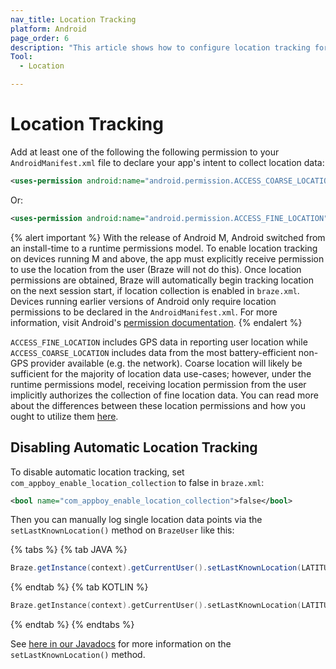 ```yaml
---
nav_title: Location Tracking
platform: Android
page_order: 6
description: "This article shows how to configure location tracking for your Android application."
Tool:
  - Location

---
```


# Location Tracking

Add at least one of the following the following permission to your `AndroidManifest.xml` file to declare your app's intent to collect location data:

```xml
<uses-permission android:name="android.permission.ACCESS_COARSE_LOCATION" />
```
Or:

```xml
<uses-permission android:name="android.permission.ACCESS_FINE_LOCATION" />
```

{% alert important %}
  With the release of Android M, Android switched from an install-time to a runtime permissions model. To enable location tracking on devices running M and above, the app must explicitly receive permission to use the location from the user (Braze will not do this). Once location permissions are obtained, Braze will automatically begin tracking location on the next session start, if location collection is enabled in `braze.xml`. Devices running earlier versions of Android only require location permissions to be declared in the `AndroidManifest.xml`. For more information, visit Android's [permission documentation](https://developer.android.com/training/permissions/index.html).
{% endalert %}

`ACCESS_FINE_LOCATION` includes GPS data in reporting user location while `ACCESS_COARSE_LOCATION` includes data from the most battery-efficient non-GPS provider available (e.g. the network). Coarse location will likely be sufficient for the majority of location data use-cases; however, under the runtime permissions model, receiving location permission from the user implicitly authorizes the collection of fine location data. You can read more about the differences between these location permissions and how you ought to utilize them [here][1].

## Disabling Automatic Location Tracking

To disable automatic location tracking, set `com_appboy_enable_location_collection` to false in `braze.xml`:

```xml
<bool name="com_appboy_enable_location_collection">false</bool>
```

Then you can manually log single location data points via the `setLastKnownLocation()` method on `BrazeUser` like this:

{% tabs %}
{% tab JAVA %}

```java
Braze.getInstance(context).getCurrentUser().setLastKnownLocation(LATITUDE_DOUBLE_VALUE, LONGITUDE_DOUBLE_VALUE, ALTITUDE_DOUBLE_VALUE, ACCURACY_DOUBLE_VALUE);
```

{% endtab %}
{% tab KOTLIN %}

```kotlin
Braze.getInstance(context).getCurrentUser().setLastKnownLocation(LATITUDE_DOUBLE_VALUE, LONGITUDE_DOUBLE_VALUE, ALTITUDE_DOUBLE_VALUE, ACCURACY_DOUBLE_VALUE)
```

{% endtab %}
{% endtabs %}

See [here in our Javadocs][4] for more information on the `setLastKnownLocation()` method.

[1]: https://stuff.mit.edu/afs/sipb/project/android/docs/guide/topics/location/strategies.html
[4]: https://appboy.github.io/appboy-android-sdk/javadocs/com/braze/BrazeUser.html#setLastKnownLocation-double-double-java.lang.Double-java.lang.Double-
